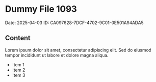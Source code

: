 # Dummy File 1093

Date: 2025-04-03
ID: CA097628-7DCF-4702-9C01-0E501A94ADA5

## Content

Lorem ipsum dolor sit amet, consectetur adipiscing elit.
Sed do eiusmod tempor incididunt ut labore et dolore magna aliqua.

* Item 1
* Item 2
* Item 3

